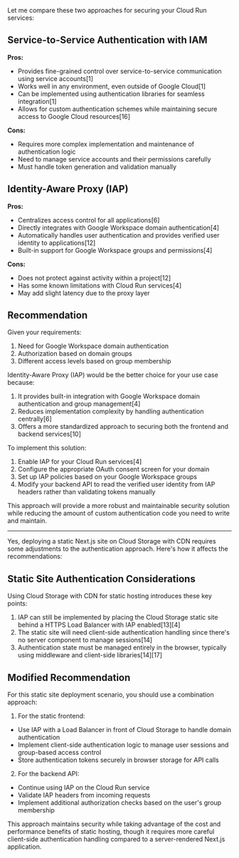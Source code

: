 Let me compare these two approaches for securing your Cloud Run services:

## Service-to-Service Authentication with IAM

**Pros:**
- Provides fine-grained control over service-to-service communication using service accounts[1]
- Works well in any environment, even outside of Google Cloud[1]
- Can be implemented using authentication libraries for seamless integration[1]
- Allows for custom authentication schemes while maintaining secure access to Google Cloud resources[16]

**Cons:**
- Requires more complex implementation and maintenance of authentication logic
- Need to manage service accounts and their permissions carefully
- Must handle token generation and validation manually

## Identity-Aware Proxy (IAP)

**Pros:**
- Centralizes access control for all applications[6]
- Directly integrates with Google Workspace domain authentication[4]
- Automatically handles user authentication and provides verified user identity to applications[12]
- Built-in support for Google Workspace groups and permissions[4]

**Cons:**
- Does not protect against activity within a project[12]
- Has some known limitations with Cloud Run services[4]
- May add slight latency due to the proxy layer

## Recommendation

Given your requirements:
1. Need for Google Workspace domain authentication
2. Authorization based on domain groups
3. Different access levels based on group membership

Identity-Aware Proxy (IAP) would be the better choice for your use case because:

1. It provides built-in integration with Google Workspace domain authentication and group management[4]
2. Reduces implementation complexity by handling authentication centrally[6]
3. Offers a more standardized approach to securing both the frontend and backend services[10]

To implement this solution:
1. Enable IAP for your Cloud Run services[4]
2. Configure the appropriate OAuth consent screen for your domain
3. Set up IAP policies based on your Google Workspace groups
4. Modify your backend API to read the verified user identity from IAP headers rather than validating tokens manually

This approach will provide a more robust and maintainable security solution while reducing the amount of custom authentication code you need to write and maintain.

---

Yes, deploying a static Next.js site on Cloud Storage with CDN requires some adjustments to the authentication approach. Here's how it affects the recommendations:

## Static Site Authentication Considerations

Using Cloud Storage with CDN for static hosting introduces these key points:

1. IAP can still be implemented by placing the Cloud Storage static site behind a HTTPS Load Balancer with IAP enabled[13][4]
2. The static site will need client-side authentication handling since there's no server component to manage sessions[14]
3. Authentication state must be managed entirely in the browser, typically using middleware and client-side libraries[14][17]

## Modified Recommendation

For this static site deployment scenario, you should use a combination approach:

1. For the static frontend:
- Use IAP with a Load Balancer in front of Cloud Storage to handle domain authentication
- Implement client-side authentication logic to manage user sessions and group-based access control
- Store authentication tokens securely in browser storage for API calls

2. For the backend API:
- Continue using IAP on the Cloud Run service
- Validate IAP headers from incoming requests
- Implement additional authorization checks based on the user's group membership

This approach maintains security while taking advantage of the cost and performance benefits of static hosting, though it requires more careful client-side authentication handling compared to a server-rendered Next.js application.
